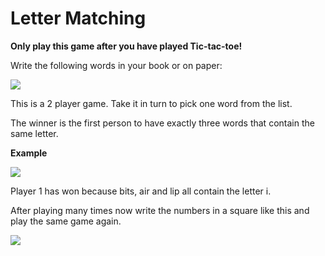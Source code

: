 # Letter Matching

**Only play this game after you have played Tic-tac-toe!**

Write the following words in your book or on paper:

![](https://github.com/supportingami/sami-maths-club/blob/master/maths-club-pack/images/letter-matching-1.png?raw=true)

This is a 2 player game. Take it in turn to pick one word from the list.

The winner is the first person to have exactly three words that contain
the same letter.

**Example**

![](https://github.com/supportingami/sami-maths-club/blob/master/maths-club-pack/images/letter-matching-2.png?raw=true)

Player 1 has won because bits, air and lip all contain the letter i.

After playing many times now write the numbers in a square like this and play the same game again.

![](https://github.com/supportingami/sami-maths-club/blob/master/maths-club-pack/images/letter-matching-3.png?raw=true)

